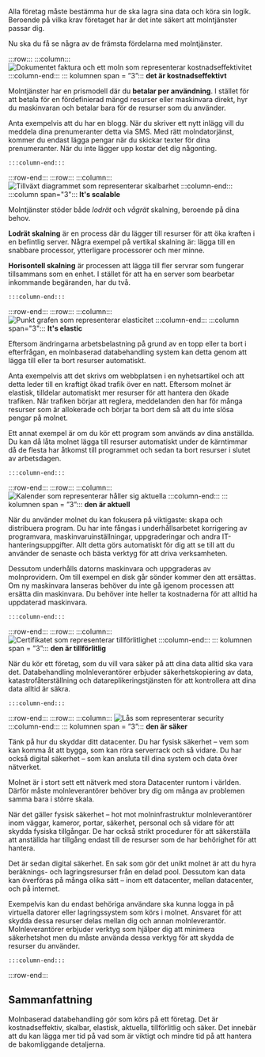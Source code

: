 Alla företag måste bestämma hur de ska lagra sina data och köra sin logik. Beroende på vilka krav företaget har är det inte säkert att molntjänster passar dig.

Nu ska du få se några av de främsta fördelarna med molntjänster.

:::row:::
    :::column:::
        ![Dokumentet faktura och ett moln som representerar kostnadseffektivitet](../media/3-cost-effective.png)
    :::column-end:::
    ::: kolumnen span = ”3”::: **det är kostnadseffektivt**

Molntjänster har en prismodell där du **betalar per användning**. I stället för att betala för en fördefinierad mängd resurser eller maskinvara direkt, hyr du maskinvaran och betalar bara för de resurser som du använder.

Anta exempelvis att du har en blogg. När du skriver ett nytt inlägg vill du meddela dina prenumeranter detta via SMS. Med rätt molndatorjänst, kommer du endast lägga pengar när du skickar texter för dina prenumeranter. När du inte lägger upp kostar det dig någonting.

    :::column-end:::
:::row-end:::
:::row:::
    :::column:::
        ![Tillväxt diagrammet som representerar skalbarhet](../media/3-scalable.png)
    :::column-end:::
    :::column span="3"::: **It's scalable**

Molntjänster stöder både _lodrät_ och _vågrät_ skalning, beroende på dina behov.

**Lodrät skalning** är en process där du lägger till resurser för att öka kraften i en befintlig server. Några exempel på vertikal skalning är: lägga till en snabbare processor, ytterligare processorer och mer minne.

**Horisontell skalning** är processen att lägga till fler servrar som fungerar tillsammans som en enhet. I stället för att ha en server som bearbetar inkommande begäranden, har du två.

    :::column-end:::
:::row-end:::
:::row:::
    :::column:::
        ![Punkt grafen som representerar elasticitet](../media/3-elastic.png)
    :::column-end:::
    :::column span="3"::: **It's elastic**

Eftersom ändringarna arbetsbelastning på grund av en topp eller ta bort i efterfrågan, en molnbaserad databehandling system kan detta genom att lägga till eller ta bort resurser automatiskt.

Anta exempelvis att det skrivs om webbplatsen i en nyhetsartikel och att detta leder till en kraftigt ökad trafik över en natt. Eftersom molnet är elastisk, tilldelar automatiskt mer resurser för att hantera den ökade trafiken. När trafiken börjar att reglera, meddelanden den har för många resurser som är allokerade och börjar ta bort dem så att du inte slösa pengar på molnet.

Ett annat exempel är om du kör ett program som används av dina anställda. Du kan då låta molnet lägga till resurser automatiskt under de kärntimmar då de flesta har åtkomst till programmet och sedan ta bort resurser i slutet av arbetsdagen.

    :::column-end:::
:::row-end:::
:::row:::
    :::column:::
        ![Kalender som representerar håller sig aktuella](../media/3-current.png)
    :::column-end:::
    ::: kolumnen span = ”3”::: **den är aktuell**

När du använder molnet du kan fokusera på viktigaste: skapa och distribuera program. Du har inte fångas i underhållsarbetet korrigering av programvara, maskinvaruinställningar, uppgraderingar och andra IT-hanteringsuppgifter. Allt detta görs automatiskt för dig att se till att du använder de senaste och bästa verktyg för att driva verksamheten.

Dessutom underhålls datorns maskinvara och uppgraderas av molnprovidern. Om till exempel en disk går sönder kommer den att ersättas. Om ny maskinvara lanseras behöver du inte gå igenom processen att ersätta din maskinvara. Du behöver inte heller ta kostnaderna för att alltid ha uppdaterad maskinvara.

    :::column-end:::
:::row-end:::
:::row:::
    :::column:::
        ![Certifikatet som representerar tillförlitlighet](../media/3-reliable.png)
    :::column-end:::
    ::: kolumnen span = ”3”::: **den är tillförlitlig**

När du kör ett företag, som du vill vara säker på att dina data alltid ska vara det. Databehandling molnleverantörer erbjuder säkerhetskopiering av data, katastrofåterställning och datareplikeringstjänsten för att kontrollera att dina data alltid är säkra.

    :::column-end:::
:::row-end:::
:::row:::
    :::column:::
        ![Lås som representerar security](../media/3-secure.png)
    :::column-end:::
    ::: kolumnen span = ”3”::: **den är säker**

Tänk på hur du skyddar ditt datacenter. Du har fysisk säkerhet &ndash; vem som kan komma åt att bygga, som kan röra serverrack och så vidare. Du har också digital säkerhet &ndash; som kan ansluta till dina system och data över nätverket.

Molnet är i stort sett ett nätverk med stora Datacenter runtom i världen. Därför måste molnleverantörer behöver bry dig om många av problemen samma bara i större skala.

När det gäller fysisk säkerhet &ndash; hot mot molninfrastruktur molnleverantörer inom väggar, kameror, portar, säkerhet, personal och så vidare för att skydda fysiska tillgångar. De har också strikt procedurer för att säkerställa att anställda har tillgång endast till de resurser som de har behörighet för att hantera.

Det är sedan digital säkerhet. En sak som gör det unikt molnet är att du hyra beräknings- och lagringsresurser från en delad pool. Dessutom kan data kan överföras på många olika sätt &ndash; inom ett datacenter, mellan datacenter, och på internet.

Exempelvis kan du endast behöriga användare ska kunna logga in på virtuella datorer eller lagringssystem som körs i molnet. Ansvaret för att skydda dessa resurser delas mellan dig och annan molnleverantör. Molnleverantörer erbjuder verktyg som hjälper dig att minimera säkerhetshot men du måste använda dessa verktyg för att skydda de resurser du använder.

    :::column-end:::
:::row-end:::

## <a name="summary"></a>Sammanfattning

Molnbaserad databehandling gör som körs på ett företag. Det är kostnadseffektiv, skalbar, elastisk, aktuella, tillförlitlig och säker. Det innebär att du kan lägga mer tid på vad som är viktigt och mindre tid på att hantera de bakomliggande detaljerna.